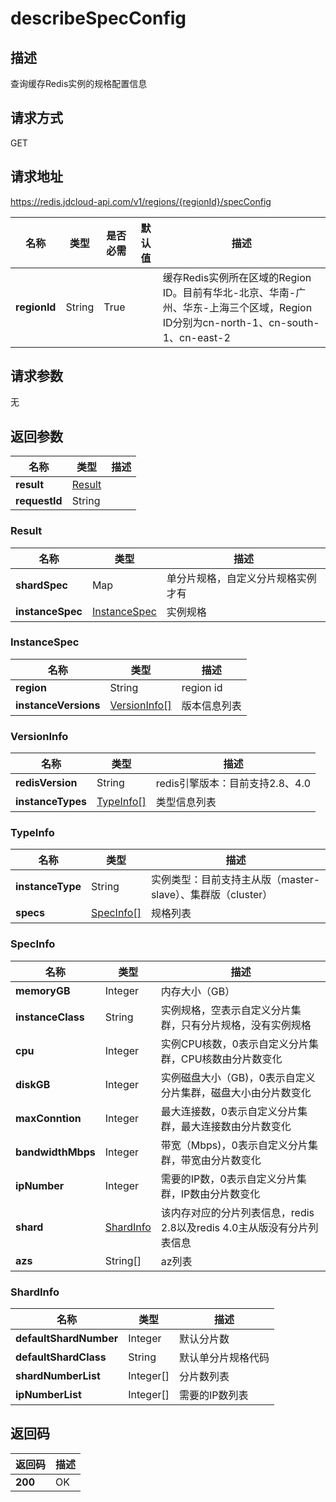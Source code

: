 # describeSpecConfig


## 描述
查询缓存Redis实例的规格配置信息

## 请求方式
GET

## 请求地址
https://redis.jdcloud-api.com/v1/regions/{regionId}/specConfig

|名称|类型|是否必需|默认值|描述|
|---|---|---|---|---|
|**regionId**|String|True| |缓存Redis实例所在区域的Region ID。目前有华北-北京、华南-广州、华东-上海三个区域，Region ID分别为cn-north-1、cn-south-1、cn-east-2|

## 请求参数
无


## 返回参数
|名称|类型|描述|
|---|---|---|
|**result**|[Result](user-content-describespecconfig#result)| |
|**requestId**|String| |

### <div id="result">Result</div>
|名称|类型|描述|
|---|---|---|
|**shardSpec**|Map|单分片规格，自定义分片规格实例才有|
|**instanceSpec**|[InstanceSpec](user-content-describespecconfig#instancespec)|实例规格|
### <div id="instancespec">InstanceSpec</div>
|名称|类型|描述|
|---|---|---|
|**region**|String|region id|
|**instanceVersions**|[VersionInfo[]](user-content-describespecconfig#versioninfo)|版本信息列表|
### <div id="versioninfo">VersionInfo</div>
|名称|类型|描述|
|---|---|---|
|**redisVersion**|String|redis引擎版本：目前支持2.8、4.0|
|**instanceTypes**|[TypeInfo[]](user-content-describespecconfig#typeinfo)|类型信息列表|
### <div id="typeinfo">TypeInfo</div>
|名称|类型|描述|
|---|---|---|
|**instanceType**|String|实例类型：目前支持主从版（master-slave）、集群版（cluster）|
|**specs**|[SpecInfo[]](user-content-describespecconfig#specinfo)|规格列表|
### <div id="specinfo">SpecInfo</div>
|名称|类型|描述|
|---|---|---|
|**memoryGB**|Integer|内存大小（GB）|
|**instanceClass**|String|实例规格，空表示自定义分片集群，只有分片规格，没有实例规格|
|**cpu**|Integer|实例CPU核数，0表示自定义分片集群，CPU核数由分片数变化|
|**diskGB**|Integer|实例磁盘大小（GB)，0表示自定义分片集群，磁盘大小由分片数变化|
|**maxConntion**|Integer|最大连接数，0表示自定义分片集群，最大连接数由分片数变化|
|**bandwidthMbps**|Integer|带宽（Mbps)，0表示自定义分片集群，带宽由分片数变化|
|**ipNumber**|Integer|需要的IP数，0表示自定义分片集群，IP数由分片数变化|
|**shard**|[ShardInfo](user-content-describespecconfig#shardinfo)|该内存对应的分片列表信息，redis 2.8以及redis 4.0主从版没有分片列表信息|
|**azs**|String[]|az列表|
### <div id="shardinfo">ShardInfo</div>
|名称|类型|描述|
|---|---|---|
|**defaultShardNumber**|Integer|默认分片数|
|**defaultShardClass**|String|默认单分片规格代码|
|**shardNumberList**|Integer[]|分片数列表|
|**ipNumberList**|Integer[]|需要的IP数列表|

## 返回码
|返回码|描述|
|---|---|
|**200**|OK|
